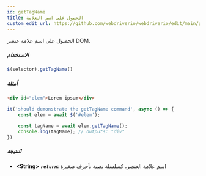 ```yaml
---
id: getTagName
title: الحصول على اسم العلامة
custom_edit_url: https://github.com/webdriverio/webdriverio/edit/main/packages/webdriverio/src/commands/element/getTagName.ts
---
```


الحصول على اسم علامة عنصر DOM.

##### الاستخدام

```js
$(selector).getTagName()
```

##### أمثلة

```html title="index.html"
<div id="elem">Lorem ipsum</div>

```

```js title="getTagName.js"
it('should demonstrate the getTagName command', async () => {
    const elem = await $('#elem');

    const tagName = await elem.getTagName();
    console.log(tagName); // outputs: "div"
})
```

##### النتيجة

- **&lt;String&gt;**
            **<code><var>return</var></code>:**  اسم علامة العنصر، كسلسلة نصية بأحرف صغيرة